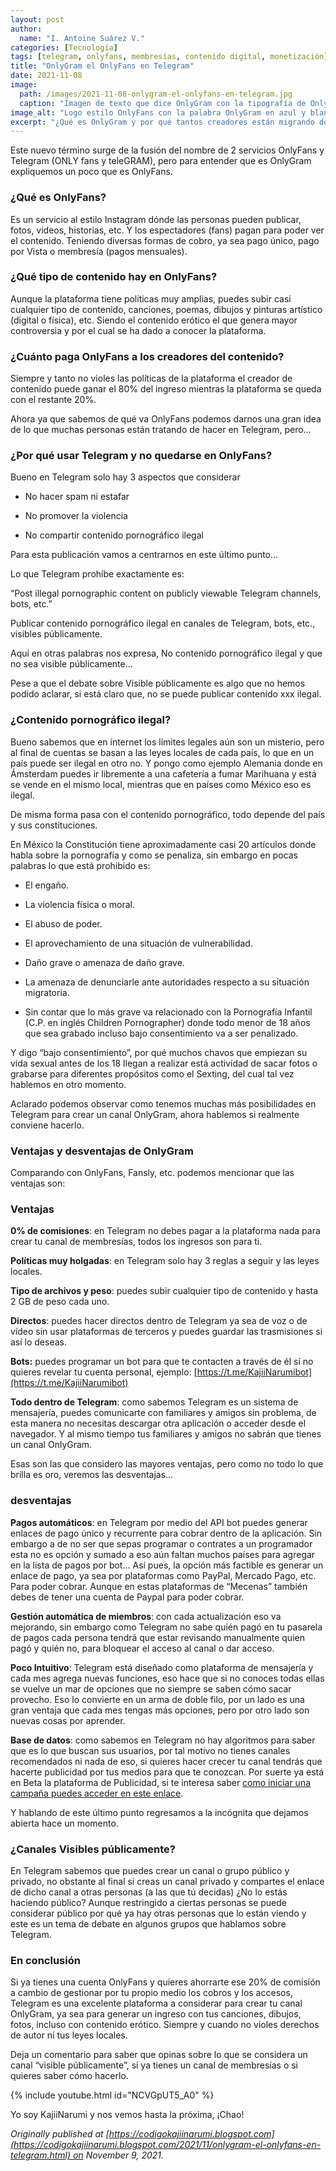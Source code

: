 ```yaml
---
layout: post
author:
  name: "I. Antoine Suárez V."
categories: [Tecnología]
tags: [telegram, onlyfans, membresías, contenido digital, monetización]
title: "OnlyGram el OnlyFans en Telegram"
date: 2021-11-08
image:
  path: /images/2021-11-08-onlygram-el-onlyfans-en-telegram.jpg
  caption: "Imagen de texto que dice OnlyGram con la tipografía de OnlyFans"
image_alt: "Logo estilo OnlyFans con la palabra OnlyGram en azul y blanco"
excerpt: "¿Qué es OnlyGram y por qué tantos creadores están migrando de OnlyFans a Telegram? Descubre ventajas, desventajas, políticas legales y cómo gestionar membresías sin comisiones usando bots y canales privados."
---
```


Este nuevo término surge de la fusión del nombre de 2 servicios OnlyFans y Telegram (ONLY fans y teleGRAM), pero para entender que es OnlyGram expliquemos un poco que es OnlyFans.

### ¿Qué es OnlyFans?

Es un servicio al estilo Instagram dónde las personas pueden publicar, fotos, videos, historias, etc. Y los espectadores (fans) pagan para poder ver el contenido. Teniendo diversas formas de cobro, ya sea pago único, pago por Vista o membresía (pagos mensuales).

### ¿Qué tipo de contenido hay en OnlyFans?

Aunque la plataforma tiene políticas muy amplias, puedes subir casi cualquier tipo de contenido, canciones, poemas, dibujos y pinturas artístico (digital o física), etc. Siendo el contenido erótico el que genera mayor controversia y por el cual se ha dado a conocer la plataforma.

### ¿Cuánto paga OnlyFans a los creadores del contenido?

Siempre y tanto no violes las políticas de la plataforma el creador de contenido puede ganar el 80% del ingreso mientras la plataforma se queda con el restante 20%.

Ahora ya que sabemos de qué va OnlyFans podemos darnos una gran idea de lo que muchas personas están tratando de hacer en Telegram, pero…

### ¿Por qué usar Telegram y no quedarse en OnlyFans?


Bueno en Telegram solo hay 3 aspectos que considerar

- No hacer spam ni estafar
    
- No promover la violencia
    
- No compartir contenido pornográfico ilegal
    

Para esta publicación vamos a centrarnos en este último punto…

Lo que Telegram prohíbe exactamente es:

“Post illegal pornographic content on publicly viewable Telegram channels, bots, etc.”

Publicar contenido pornográfico ilegal en canales de Telegram, bots, etc., visibles públicamente.

Aquí en otras palabras nos expresa, No contenido pornográfico ilegal y que no sea visible públicamente…

Pese a que el debate sobre Visible públicamente es algo que no hemos podido aclarar, si está claro que, no se puede publicar contenido xxx ilegal.

### ¿Contenido pornográfico ilegal?

Bueno sabemos que en internet los límites legales aún son un misterio, pero al final de cuentas se basan a las leyes locales de cada país, lo que en un país puede ser ilegal en otro no. Y pongo como ejemplo Alemania donde en Ámsterdam puedes ir libremente a una cafetería a fumar Marihuana y está se vende en el mismo local, mientras que en países como México eso es ilegal.

De misma forma pasa con el contenido pornográfico, todo depende del país y sus constituciones.

En México la Constitución tiene aproximadamente casi 20 artículos donde habla sobre la pornografía y como se penaliza, sin embargo en pocas palabras lo que está prohibido es:

- El engaño.
    
- La violencia física o moral.
    
- El abuso de poder.
    
- El aprovechamiento de una situación de vulnerabilidad.
    
- Daño grave o amenaza de daño grave.
    
- La amenaza de denunciarle ante autoridades respecto a su situación migratoria.
    
- Sin contar que lo más grave va relacionado con la Pornografía Infantil (C.P. en inglés Children Pornographer) donde todo menor de 18 años que sea grabado incluso bajo consentimiento va a ser penalizado.
    

Y digo “bajo consentimiento”, por qué muchos chavos que empiezan su vida sexual antes de los 18 llegan a realizar está actividad de sacar fotos o grabarse para diferentes propósitos como el Sexting, del cual tal vez hablemos en otro momento.

Aclarado podemos observar como tenemos muchas más posibilidades en Telegram para crear un canal OnlyGram, ahora hablemos si realmente conviene hacerlo.

### Ventajas y desventajas de OnlyGram

Comparando con OnlyFans, Fansly, etc. podemos mencionar que las ventajas son:

### Ventajas

**0% de comisiones**: en Telegram no debes pagar a la plataforma nada para crear tu canal de membresías, todos los ingresos son para ti.

**Políticas muy holgadas**: en Telegram solo hay 3 reglas a seguir y las leyes locales.

**Tipo de archivos y peso**: puedes subir cualquier tipo de contenido y hasta 2 GB de peso cada uno.

**Directos**: puedes hacer directos dentro de Telegram ya sea de voz o de vídeo sin usar plataformas de terceros y puedes guardar las trasmisiones si así lo deseas.

**Bots:** puedes programar un bot para que te contacten a través de él sí no quieres revelar tu cuenta personal, ejemplo: [https://t.me/KajiiNarumibot](https://t.me/KajiiNarumibot)

**Todo dentro de Telegram**: como sabemos Telegram es un sistema de mensajería, puedes comunicarte con familiares y amigos sin problema, de esta manera no necesitas descargar otra aplicación o acceder desde el navegador. Y al mismo tiempo tus familiares y amigos no sabrán que tienes un canal OnlyGram.

Esas son las que considero las mayores ventajas, pero como no todo lo que brilla es oro, veremos las desventajas…

### desventajas

**Pagos automáticos**: en Telegram por medio del API bot puedes generar enlaces de pago único y recurrente para cobrar dentro de la aplicación. Sin embargo a de no ser que sepas programar o contrates a un programador esta no es opción y sumado a eso aún faltan muchos países para agregar en la lista de pagos por bot… Así pues, la opción más factible es generar un enlace de pago, ya sea por plataformas como PayPal, Mercado Pago, etc. Para poder cobrar. Aunque en estas plataformas de “Mecenas” también debes de tener una cuenta de Paypal para poder cobrar.

**Gestión automática de miembros**: con cada actualización eso va mejorando, sin embargo como Telegram no sabe quién pagó en tu pasarela de pagos cada persona tendrá que estar revisando manualmente quien pagó y quién no, para bloquear el acceso al canal o dar acceso.

**Poco Intuitivo**: Telegram está diseñado como plataforma de mensajería y cada mes agrega nuevas funciones, eso hace que si no conoces todas ellas se vuelve un mar de opciones que no siempre se saben cómo sacar provecho. Eso lo convierte en un arma de doble filo, por un lado es una gran ventaja que cada mes tengas más opciones, pero por otro lado son nuevas cosas por aprender.

**Base de datos**: como sabemos en Telegram no hay algoritmos para saber que es lo que buscan sus usuarios, por tal motivo no tienes canales recomendados ni nada de eso, si quieres hacer crecer tu canal tendrás que hacerte publicidad por tus medios para que te conozcan. Por suerte ya está en Beta la plataforma de Publicidad, si te interesa saber [como iniciar una campaña puedes acceder en este enlace](https://youtu.be/jZmKYAnNtKc).

Y hablando de este último punto regresamos a la incógnita que dejamos abierta hace un momento.

### ¿Canales Visibles públicamente?

En Telegram sabemos que puedes crear un canal o grupo público y privado, no obstante al final si creas un canal privado y compartes el enlace de dicho canal a otras personas (a las que tú decidas) ¿No lo estás haciendo público? Aunque restringido a ciertas personas se puede considerar público por qué ya hay otras personas que lo están viendo y este es un tema de debate en algunos grupos que hablamos sobre Telegram.

### En conclusión

Si ya tienes una cuenta OnlyFans y quieres ahorrarte ese 20% de comisión a cambio de gestionar por tu propio medio los cobros y los accesos, Telegram es una excelente plataforma a considerar para crear tu canal OnlyGram, ya sea para generar un ingreso con tus canciones, dibujos, fotos, incluso con contenido erótico. Siempre y cuando no violes derechos de autor ni tus leyes locales.

Deja un comentario para saber que opinas sobre lo que se considera un canal “visible públicamente”, si ya tienes un canal de membresías o si quieres saber cómo hacerlo.

{% include youtube.html id="NCVGpUT5_A0" %}

Yo soy KajiiNarumi y nos vemos hasta la próxima, ¡Chao!

_Originally published at [https://codigokajiinarumi.blogspot.com](https://codigokajiinarumi.blogspot.com/2021/11/onlygram-el-onlyfans-en-telegram.html) on November 9, 2021._